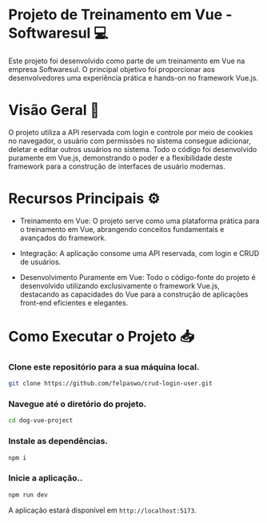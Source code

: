 # Projeto de Treinamento em Vue - Softwaresul 💻
Este projeto foi desenvolvido como parte de um treinamento em Vue na empresa Softwaresul. O principal objetivo foi proporcionar aos desenvolvedores uma experiência prática e hands-on no framework Vue.js.

# Visão Geral 🎈
O projeto utiliza a API reservada com login e controle por meio de cookies no navegador, o usuário com permissões no sistema consegue adicionar, deletar e editar outros usuários no sistema. Todo o código foi desenvolvido puramente em Vue.js, demonstrando o poder e a flexibilidade deste framework para a construção de interfaces de usuário modernas.
 
# Recursos Principais ⚙
- Treinamento em Vue: O projeto serve como uma plataforma prática para o treinamento em Vue, abrangendo conceitos fundamentais e avançados do framework.

- Integração: A aplicação consome uma API reservada, com login e CRUD de usuários.

- Desenvolvimento Puramente em Vue: Todo o código-fonte do projeto é desenvolvido utilizando exclusivamente o framework Vue.js, destacando as capacidades do Vue para a construção de aplicações front-end eficientes e elegantes.

# Como Executar o Projeto 📥
### Clone este repositório para a sua máquina local.
```bash
git clone https://github.com/felpaswo/crud-login-user.git
```
### Navegue até o diretório do projeto.
```bash
cd dog-vue-project
```
### Instale as dependências.
```bash
npm i 
```
### Inicie a aplicação..
```bash
npm run dev 
```
A aplicação estará disponível em `http://localhost:5173`.
